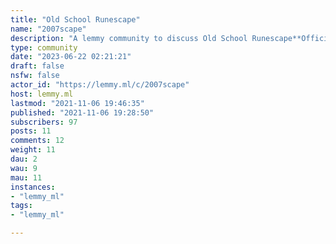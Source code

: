 ```yaml
---
title: "Old School Runescape" 
name: "2007scape"
description: "A lemmy community to discuss Old School Runescape**Official OSRS Resources**- [Old School Runescape](https://www.oldschool.runescape.com)- [Game Wiki](https://oldschool.runescape.wiki/)- [Official Announcements](https://secure.runescape.com/m=news/archive?oldschool=1)- [Overall Hiscores](https://secure.runescape.com/m=hiscore_oldschool/overall)- [HC Ironman Hiscores](https://secure.runescape.com/m=hiscore_oldschool_hardcore_ironman/overall)**Third-party Clients**- [Runelite](https://runelite.net/)**Interesting Bits**- [Runescape Historical Timeline (Video)](https://www.youtube.com/watch?v=tZlj694lcxA)"
type: community
date: "2023-06-22 02:21:21"
draft: false
nsfw: false
actor_id: "https://lemmy.ml/c/2007scape"
host: lemmy.ml
lastmod: "2021-11-06 19:46:35"
published: "2021-11-06 19:28:50"
subscribers: 97
posts: 11
comments: 12
weight: 11
dau: 2
wau: 9
mau: 11
instances:
- "lemmy_ml"
tags: 
- "lemmy_ml"

---
```

